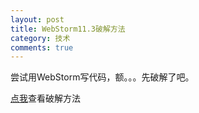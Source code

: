 ```yaml
---
layout: post
title: WebStorm11.3破解方法
category: 技术
comments: true
---
```


尝试用WebStorm写代码，额。。。先破解了吧。

[点我](http://idea.lanyus.com/)查看破解方法